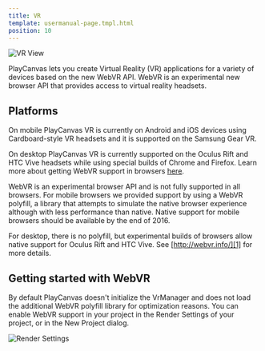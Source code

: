 ```yaml
---
title: VR
template: usermanual-page.tmpl.html
position: 10
---
```


![VR View][3]

PlayCanvas lets you create Virtual Reality (VR) applications for a variety of devices based on the new WebVR API. WebVR is an experimental new browser API that provides access to virtual reality headsets.

## Platforms

On mobile PlayCanvas VR is currently on Android and iOS devices using Cardboard-style VR headsets and it is supported on the Samsung Gear VR.

On desktop PlayCanvas VR is currently supported on the Oculus Rift and HTC Vive headsets while using special builds of Chrome and Firefox. Learn more about getting WebVR support in browsers [here][1].

<div class="alert alert-info" style="text-align:left">
WebVR is an experimental browser API and is not fully supported in all browsers. For mobile browsers we provided support by using a WebVR polyfill, a library that attempts to simulate the native browser experience although with less performance than native. Native support for mobile browsers should be available by the end of 2016.

For desktop, there is no polyfill, but experimental builds of browsers allow native support for Oculus Rift and HTC Vive. See [http://webvr.info/][1] for more details.
</div>

## Getting started with WebVR

By default PlayCanvas doesn't initialize the VrManager and does not load the additional WebVR polyfill library for optimization reasons. You can enable WebVR support in your project in the Render Settings of your project, or in the New Project dialog.

![Render Settings][2]

[1]: http://webvr.info/
[2]: /images/user-manual/vr/render-settings.jpg
[3]: /images/user-manual/vr/vr-view.png

